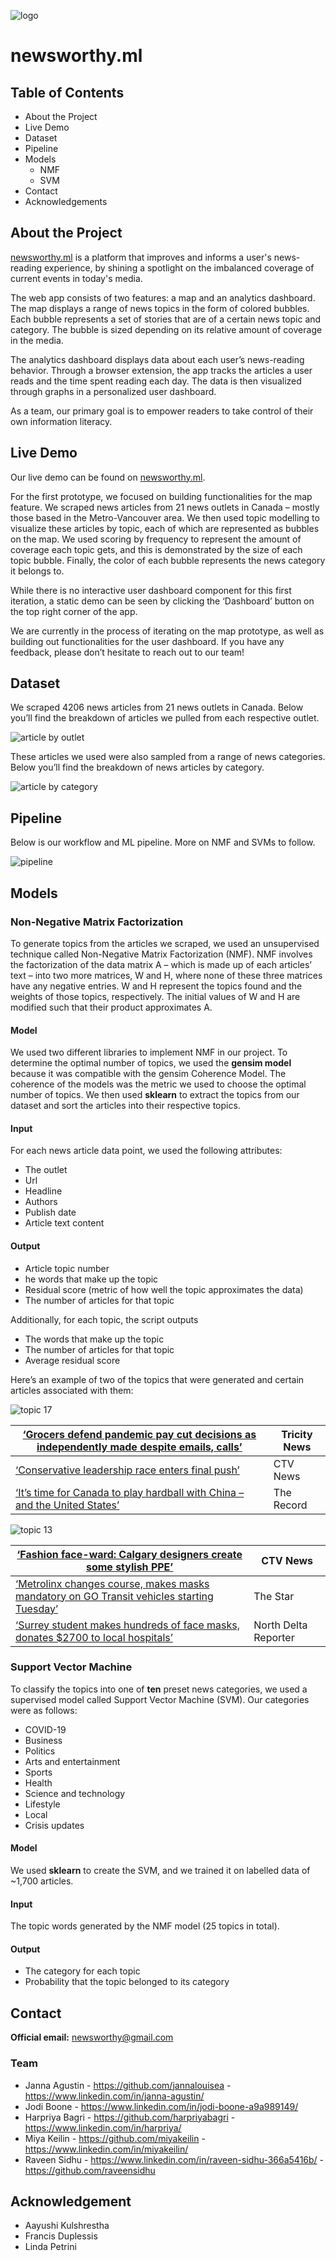 ![logo](https://github.com/AI4GoodLab/2020_Cohort/NewsworthyML/images/newsworthy.png)

# newsworthy.ml

## Table of Contents
- About the Project
- Live Demo
- Dataset
- Pipeline
- Models
  - NMF
  - SVM
- Contact
- Acknowledgements


## About the Project

[newsworthy.ml](http://newsworthy.ml) is a platform that improves and informs a user's news-reading experience, by shining a spotlight on the imbalanced coverage of current events in today's media. 

The web app consists of two features: a map and an analytics dashboard. The map displays a range of news topics in the form of colored bubbles. Each bubble represents a set of stories that are of a certain news topic and category. The bubble is sized depending on its relative amount of coverage in the media. 

The analytics dashboard displays data about each user’s news-reading behavior. Through a browser extension, the app tracks the articles a user reads and the time spent reading each day. The data is then visualized through graphs in a personalized user dashboard. 

As a team, our primary goal is to empower readers to take control of their own information literacy.

## Live Demo

Our live demo can be found on [newsworthy.ml](http://newsworthy.ml/).

For the first prototype, we focused on building functionalities for the map feature. We scraped news articles from 21 news outlets in Canada – mostly those based in the Metro-Vancouver area. We then used topic modelling to visualize these articles by topic, each of which are represented as bubbles on the map. We used scoring by frequency to represent the amount of coverage each topic gets, and this is demonstrated by the size of each topic bubble. Finally, the color of each bubble represents the news category it belongs to. 

While there is no interactive user dashboard component for this first iteration, a static demo can be seen by clicking the ‘Dashboard’ button on the top right corner of the app.

We are currently in the process of iterating on the map prototype, as well as building out functionalities for the user dashboard. If you have any feedback, please don’t hesitate to reach out to our team!


## Dataset
We scraped 4206 news articles from 21 news outlets in Canada. Below you’ll find the breakdown of articles we pulled from each respective outlet. 

![article by outlet](https://github.com/AI4GoodLab/2020_Cohort/tree/master/NewsworthyML/images/articles_by_outlet.png)

These articles we used were also sampled from a range of news categories. Below you’ll find the breakdown of news articles by category. 

![article by category](https://github.com/AI4GoodLab/2020_Cohort//NewsworthyML/images/articles_by_cat.png)



## Pipeline
Below is our workflow and ML pipeline. More on NMF and SVMs to follow.

![pipeline](https://github.com/AI4GoodLab/2020_Cohort/tree/master/NewsworthyML/images/pipeline.png)


## Models


### Non-Negative Matrix Factorization 
To generate topics from the articles we scraped, we used an unsupervised technique called Non-Negative Matrix Factorization (NMF). NMF involves the factorization of the data matrix A – which is made up of each articles’ text – into two more matrices, W and H, where none of these three matrices have any negative entries. W and H represent the topics found and the weights of those topics, respectively. The initial values of W and H are modified such that their product approximates A. 

#### Model
We used two different libraries to implement NMF in our project. To determine the optimal number of topics, we used the **gensim model** because it was compatible with the gensim Coherence Model. The coherence of the models was the metric we used to choose the optimal number of topics. We then used **sklearn** to extract the topics from our dataset and sort the articles into their respective topics. 

#### Input
For each news article data point, we used the following attributes: 
- The outlet
- Url
- Headline
- Authors
- Publish date
- Article text content 

#### Output
- Article topic number
- he words that make up the topic
- Residual score (metric of how well the topic approximates the data)
- The number of articles for that topic

Additionally, for each topic, the script outputs
- The words that make up the topic
- The number of articles for that topic
- Average residual score

Here’s an example of two of the topics that were generated and certain articles associated with them:

![topic 17](https://github.com/AI4GoodLab/2020_Cohort/tree/master/NewsworthyML/images/topic_17.png) 



[‘Grocers defend pandemic pay cut decisions as independently made despite emails, calls’](https://www.tricitynews.com/covid-19/grocers-defend-pandemic-pay-cut-decisions-as-independently-made-despite-emails-calls-1.24168500) | Tricity News
------------ | -------------
[‘Conservative leadership race enters final push’](https://www.ctvnews.ca/politics/conservative-leadership-race-enters-final-push-1.4830847) | CTV News
[‘It’s time for Canada to play hardball with China – and the United States’](https://www.therecord.com/ts/politics/political-opinion/2020/07/13/its-time-for-canada-to-play-hardball-with-china-and-the-united-states.html) | The Record 

![topic 13](https://github.com/AI4GoodLab/2020_Cohort/tree/master/NewsworthyML/images/topic_13.png) 


[‘Fashion face-ward: Calgary designers create some stylish PPE’](https://calgary.ctvnews.ca/fashion-face-ward-calgary-designers-create-some-stylish-ppe-1.5026059) | CTV News
------------ | -------------
[‘Metrolinx changes course, makes masks mandatory on GO Transit vehicles starting Tuesday’](https://www.thestar.com/news/gta/2020/07/17/masks-will-be-mandatory-on-go-transit-vehicles-starting-tuesday.html) | The Star
[‘Surrey student makes hundreds of face masks, donates $2700 to local hospitals’](https://www.northdeltareporter.com/community/surrey-student-makes-hundreds-of-face-masks-donates-2700-to-local-hospitals/) | North Delta Reporter



### Support Vector Machine

To classify the topics into one of **ten** preset news categories, we used a supervised model called Support Vector Machine (SVM). Our categories were as follows:
- COVID-19
- Business
- Politics
- Arts and entertainment
- Sports
- Health
- Science and technology
- Lifestyle
- Local
- Crisis updates 


#### Model
We used **sklearn** to create the SVM, and we trained it on labelled data of ~1,700 articles.

#### Input
The topic words generated by the NMF model (25 topics in total).

#### Output
- The category for each topic
- Probability that the topic belonged to its category


## Contact
**Official email:** newsworthy@gmail.com

### Team 
- Janna Agustin - https://github.com/jannalouisea - https://www.linkedin.com/in/janna-agustin/
- Jodi Boone - https://www.linkedin.com/in/jodi-boone-a9a989149/
- Harpriya Bagri - https://github.com/harpriyabagri - https://www.linkedin.com/in/harpriya/ 
- Miya Keilin - https://github.com/miyakeilin - https://www.linkedin.com/in/miyakeilin/
- Raveen Sidhu - https://www.linkedin.com/in/raveen-sidhu-366a5416b/ - https://github.com/raveensidhu




## Acknowledgement
- Aayushi Kulshrestha
- Francis Duplessis
- Linda Petrini




